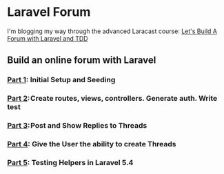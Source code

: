Laravel Forum
===

I'm blogging my way through the advanced Laracast course: [Let's Build A Forum with Laravel and TDD](https://laracasts.com/series/lets-build-a-forum-with-laravel/)

## Build an online forum with Laravel

### [Part 1](https://medium.com/@connorleech/build-an-online-forum-with-laravel-initial-setup-and-seeding-part-1-a53138d1fffc): Initial Setup and Seeding

### [Part 2](https://medium.com/@connorleech/test-driven-development-tdd-in-laravel-b5a2bf9ab65b): Create routes, views, controllers. Generate auth. Write test

### [Part 3](https://medium.com/@connorleech/build-an-online-forum-with-laravel-analyzing-the-application-part-3-9317a0f893b4): Post and Show Replies to Threads

### [Part 4](https://medium.com/@connorleech/build-an-online-forum-with-laravel-give-the-user-the-ability-to-create-threads-part-4-ccdb6badc618): Give the User the ability to create Threads

### [Part 5](https://medium.com/@connorleech/testing-helpers-in-laravel-5-4-363ac47a8504): Testing Helpers in Laravel 5.4